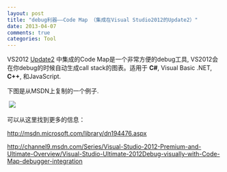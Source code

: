```yaml
---
layout: post
title: "debug利器——Code Map （集成在Visual Studio2012的Update2）"
date: 2013-04-07
comments: true
categories: Tool
---
```

<!--[if !mso]>
<style>
v\:* {behavior:url(#default#VML);}
o\:* {behavior:url(#default#VML);}
w\:* {behavior:url(#default#VML);}
.shape {behavior:url(#default#VML);}
</style>
<![endif]-->

<p class="MsoNormal">VS2012 <a href="http://click.email.microsoftemail.com/?qs=c1ae04b75156db7952f666a3efc25ce235a186ecc1dd37e7cd76ae55107ffddf7106298261c1cc62b8f55342a1236042">Update2</a>
中集成的Code Map是一个非常方便的debug工具, VS2012会在你debug的时候自动生成call stack的图表。适用于 <b>C#</b>, Visual Basic .NET, <b>C++</b>, 和JavaScript.</p>

<p class="MsoNormal">下图是从MSDN上复制的一个例子.</p>

<p class="MsoNormal">&nbsp;<img style="max-width: 800px;" src="http://i.msdn.microsoft.com/dynimg/IC651756.bmp" /><br /></p>

<p class="MsoNormal">可以从这里找到更多的信息：</p><a href="http://msdn.microsoft.com/library/dn194476.aspx">http://msdn.microsoft.com/library/dn194476.aspx</a>

<p class="MsoNormal"><a href="http://channel9.msdn.com/Series/Visual-Studio-2012-Premium-and-Ultimate-Overview/Visual-Studio-Ultimate-2012Debug-visually-with-Code-Map-debugger-integration">http://channel9.msdn.com/Series/Visual-Studio-2012-Premium-and-Ultimate-Overview/Visual-Studio-Ultimate-2012Debug-visually-with-Code-Map-debugger-integration</a></p>

